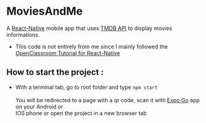 # MoviesAndMe
A [React-Native](https://reactnative.dev/) mobile app that uses [TMDB API](https://www.themoviedb.org/) to display movies informations.
* This code is not entirely from me since I mainly followed the [OpenClassroom Tutorial for React-Native](https://openclassrooms.com/fr/courses/4902061-developpez-une-application-mobile-react-native)
## How to start the project :
* With a terminal tab, go to root folder and type ```npm start```<br><br>
You will be redirected to a page with a qr code, scan it with [Expo Go](https://expo.dev/client) app on your Android or<br>IOS phone or open the project in a new browser tab

